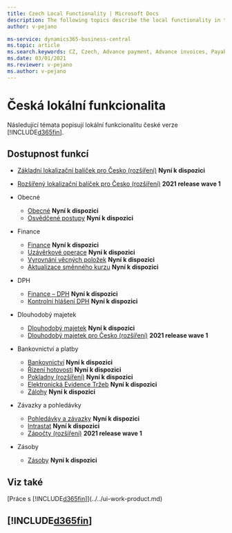 ```yaml
---
title: Czech Local Functionality | Microsoft Docs
description: The following topics describe the local functionality in the Czech version of Business Central.
author: v-pejano

ms-service: dynamics365-business-central
ms.topic: article
ms.search.keywords: CZ, Czech, Advance payment, Advance invoices, Payables, Finance,  Cash, EET, Cash Desk
ms.date: 03/01/2021
ms.reviewer: v-pejano
ms.author: v-pejano
---
```


# Česká lokální funkcionalita

Následující témata popisují lokální funkcionalitu české verze [!INCLUDE[d365fin](../../includes/d365fin_md.md)].

## Dostupnost funkcí

* [Základní lokalizační balíček pro Česko (rozšíření)](ui-extensions-core-localization-pack-cz.md) **Nyní k dispozici**
* [Rozšířený lokalizační balíček pro Česko (rozšíření)](ui-extensions-advanced-localization-pack-cz.md) **2021 release wave 1**

* Obecné
  * [Obecné](general.md) **Nyní k dispozici**
  * [Osvědčené postupy](best-practices.md) **Nyní k dispozici**

* Finance
  * [Finance](finance.md) **Nyní k dispozici**
  * [Uzávěrkové operace](year-close-operations.md) **Nyní k dispozici**
  * [Vyrovnání věcných položek](general-ledger-entries-application.md) **Nyní k dispozici**
  * [Aktualizace směnného kurzu](exchange-rate-update.md) **Nyní k dispozici**

* DPH
  * [Finance – DPH](finance-vat.md) **Nyní k dispozici**
  * [Kontrolní hlášení DPH](vat-control-report.md) **Nyní k dispozici**

* Dlouhodobý majetek
  * [Dlouhodobý majetek](fixed-assets.md) **Nyní k dispozici**
  * [Dlouhodobý majetek pro Česko (rozšíření)](ui-extensions-fixed-asset-localization-cz.md) **2021 release wave 1**

* Bankovnictví a platby
  * [Bankovnictví](bank-feature.md) **Nyní k dispozici**
  * [Řízení hotovosti](cash-desk-management.md) **Nyní k dispozici**
  * [Pokladny (rozšíření)](ui-extensions-cash-desk-localization-cz.md) **Nyní k dispozici**
  * [Elektronická Evidence Tržeb](eet.md) **Nyní k dispozici**
  * [Zálohy](advances.md) **Nyní k dispozici**

* Závazky a pohledávky
  * [Pohledávky a závazky](receivables-payables.md) **Nyní k dispozici**
  * [Intrastat](intrastat.md) **Nyní k dispozici**
  * [Zápočty (rozšíření)](ui-extensions-compensations-localization-cz.md) **2021 release wave 1**

* Zásoby
  * [Zásoby](inventory.md) **Nyní k dispozici**

## Viz také

[Práce s [!INCLUDE[d365fin](../../includes/d365fin_md.md)]](../../ui-work-product.md)

## [!INCLUDE[d365fin](../../includes/free_trial_md.md)]
